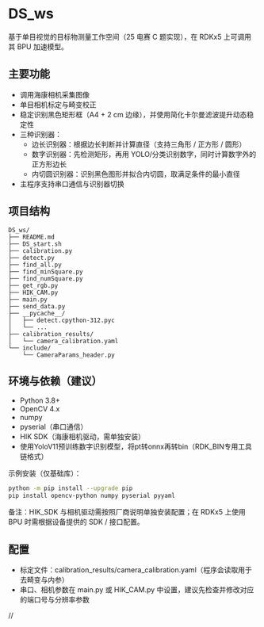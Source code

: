# DS_ws

基于单目视觉的目标物测量工作空间（25 电赛 C 题实现），在 RDKx5 上可调用其 BPU 加速模型。

## 主要功能
- 调用海康相机采集图像
- 单目相机标定与畸变校正
- 稳定识别黑色矩形框（A4 + 2 cm 边缘），并使用简化卡尔曼滤波提升动态稳定性
- 三种识别器：
  - 边长识别器：根据边长判断并计算直径（支持三角形 / 正方形 / 圆形）
  - 数字识别器：先检测矩形，再用 YOLO/分类识别数字，同时计算数字外的正方形边长
  - 内切圆识别器：识别黑色图形并拟合内切圆，取满足条件的最小直径
- 主程序支持串口通信与识别器切换

## 项目结构

```text
DS_ws/
├── README.md
├── DS_start.sh
├── calibration.py
├── detect.py
├── find_all.py
├── find_minSquare.py
├── find_numSquare.py
├── get_rgb.py
├── HIK_CAM.py
├── main.py
├── send_data.py
├── __pycache__/
│   ├── detect.cpython-312.pyc
│   └── ...
├── calibration_results/
│   └── camera_calibration.yaml
└── include/
    └── CameraParams_header.py
```

## 环境与依赖（建议）
- Python 3.8+
- OpenCV 4.x
- numpy
- pyserial（串口通信）
- HIK SDK（海康相机驱动，需单独安装）
- 使用YoloV11预训练数字识别模型，将pt转onnx再转bin（RDK_BIN专用工具链格式）

示例安装（仅基础库）：
```bash
python -m pip install --upgrade pip
pip install opencv-python numpy pyserial pyyaml
```

备注：HIK_SDK 与相机驱动需按照厂商说明单独安装配置；在 RDKx5 上使用 BPU 时需根据设备提供的 SDK / 接口配置。

## 配置
- 标定文件：calibration_results/camera_calibration.yaml（程序会读取用于去畸变与内参）
- 串口、相机参数在 main.py 或 HIK_CAM.py 中设置，建议先检查并修改对应的端口号与分辨率参数

//
